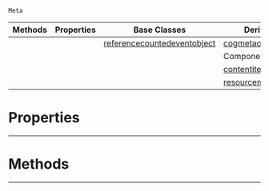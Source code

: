  `Meta`

|Methods|Properties|Base Classes|Derived Classes|
|---|---|---|---|
| | |[referencecountedeventobject](https://github.com/PlasmaEngine/PlasmaDocs/tree/master/docs/C%2B%2B/code_reference/class_reference/referencecountedeventobject.markdown)|[cogmetaoperations](https://github.com/PlasmaEngine/PlasmaDocs/tree/master/docs/C%2B%2B/code_reference/class_reference/cogmetaoperations.markdown)|
| | | |ComponentMetaOperations|
| | | |[contentitemmetaoperations](https://github.com/PlasmaEngine/PlasmaDocs/tree/master/docs/C%2B%2B/code_reference/class_reference/contentitemmetaoperations.markdown)|
| | | |[resourcemetaoperations](https://github.com/PlasmaEngine/PlasmaDocs/tree/master/docs/C%2B%2B/code_reference/class_reference/resourcemetaoperations.markdown)|


 #  Properties


---  
 #  Methods


---  
 

 